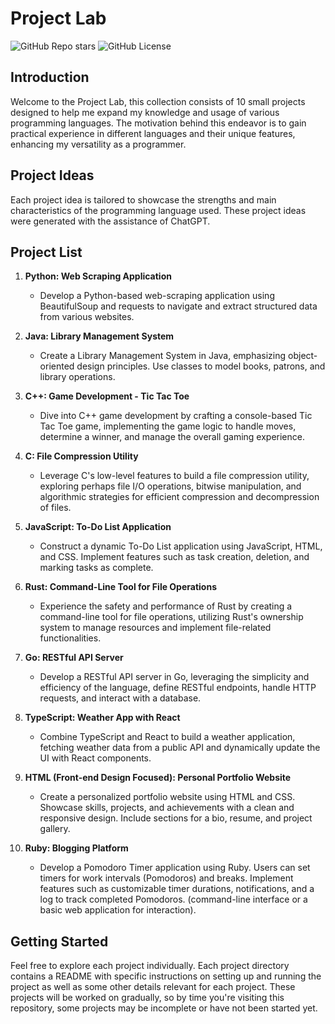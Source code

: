 # Project Lab

![GitHub Repo stars](https://img.shields.io/github/stars/rbtavares/project-lab)
![GitHub License](https://img.shields.io/github/license/rbtavares/project-lab)

## Introduction

Welcome to the Project Lab, this collection consists of 10 small projects designed to help me expand my knowledge and usage of various programming languages. The motivation behind this endeavor is to gain practical experience in different languages and their unique features, enhancing my versatility as a programmer.

## Project Ideas

Each project idea is tailored to showcase the strengths and main characteristics of the programming language used. These project ideas were generated with the assistance of ChatGPT.

## Project List

1. **Python: Web Scraping Application**
   - Develop a Python-based web-scraping application using BeautifulSoup and requests to navigate and extract structured data from various websites.

2. **Java: Library Management System**
   - Create a Library Management System in Java, emphasizing object-oriented design principles. Use classes to model books, patrons, and library operations.

3. **C++: Game Development - Tic Tac Toe**
   - Dive into C++ game development by crafting a console-based Tic Tac Toe game, implementing the game logic to handle moves, determine a winner, and manage the overall gaming experience.

4. **C: File Compression Utility**
   - Leverage C's low-level features to build a file compression utility, exploring perhaps file I/O operations, bitwise manipulation, and algorithmic strategies for efficient compression and decompression of files.

5. **JavaScript: To-Do List Application**
   - Construct a dynamic To-Do List application using JavaScript, HTML, and CSS. Implement features such as task creation, deletion, and marking tasks as complete.

6. **Rust: Command-Line Tool for File Operations**
   - Experience the safety and performance of Rust by creating a command-line tool for file operations, utilizing Rust's ownership system to manage resources and implement file-related functionalities.

7. **Go: RESTful API Server**
   - Develop a RESTful API server in Go, leveraging the simplicity and efficiency of the language, define RESTful endpoints, handle HTTP requests, and interact with a database.

8. **TypeScript: Weather App with React**
   - Combine TypeScript and React to build a weather application, fetching weather data from a public API and dynamically update the UI with React components.

9. **HTML (Front-end Design Focused): Personal Portfolio Website**
   - Create a personalized portfolio website using HTML and CSS. Showcase skills, projects, and achievements with a clean and responsive design. Include sections for a bio, resume, and project gallery.

10. **Ruby: Blogging Platform**
    - Develop a Pomodoro Timer application using Ruby. Users can set timers for work intervals (Pomodoros) and breaks. Implement features such as customizable timer durations, notifications, and a log to track completed Pomodoros. (command-line interface or a basic web application for interaction).

## Getting Started

Feel free to explore each project individually. Each project directory contains a README with specific instructions on setting up and running the project as well as some other details relevant for each project. These projects will be worked on gradually, so by time you're visiting this repository, some projects may be incomplete or have not been started yet.
